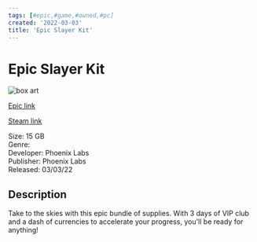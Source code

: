 ```yaml
---
tags: [#epic,#game,#owned,#pc]
created: '2022-03-03'
title: 'Epic Slayer Kit'
---
```

# Epic Slayer Kit

![box art](https://cdn1.epicgames.com/offer/jackal/Epic_SlayerBundle_LandscapeOffer_2560x1440-59f4874c964b69f7b6e6615fe758d0a9?h=270&amp;resize=1&amp;w=480)

[Epic link](https://www.epicgames.com/store/en-US/p/dauntless--epic-slayer-kit)

[Steam link](https://store.steampowered.com/search/?term=Epic%20Slayer%20Kit)

Size: 15 GB  
Genre:   
Developer: Phoenix Labs  
Publisher: Phoenix Labs  
Released: 03/03/22  

## Description

Take to the skies with this epic bundle of supplies. With 3 days of VIP club and a dash of currencies to accelerate your progress, you'll be ready for anything!
